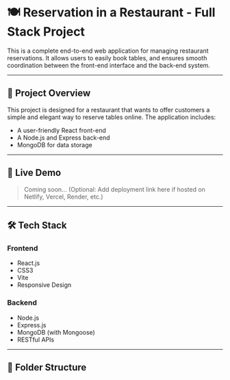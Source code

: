 # 🍽️ Reservation in a Restaurant - Full Stack Project

This is a complete end-to-end web application for managing restaurant reservations. It allows users to easily book tables, and ensures smooth coordination between the front-end interface and the back-end system.

---

## 📌 Project Overview

This project is designed for a restaurant that wants to offer customers a simple and elegant way to reserve tables online. The application includes:

- A user-friendly React front-end
- A Node.js and Express back-end
- MongoDB for data storage

---

## 🚀 Live Demo

> Coming soon... (Optional: Add deployment link here if hosted on Netlify, Vercel, Render, etc.)

---

## 🛠️ Tech Stack

### Frontend
- React.js
- CSS3
- Vite
- Responsive Design

### Backend
- Node.js
- Express.js
- MongoDB (with Mongoose)
- RESTful APIs

---

## 📂 Folder Structure

